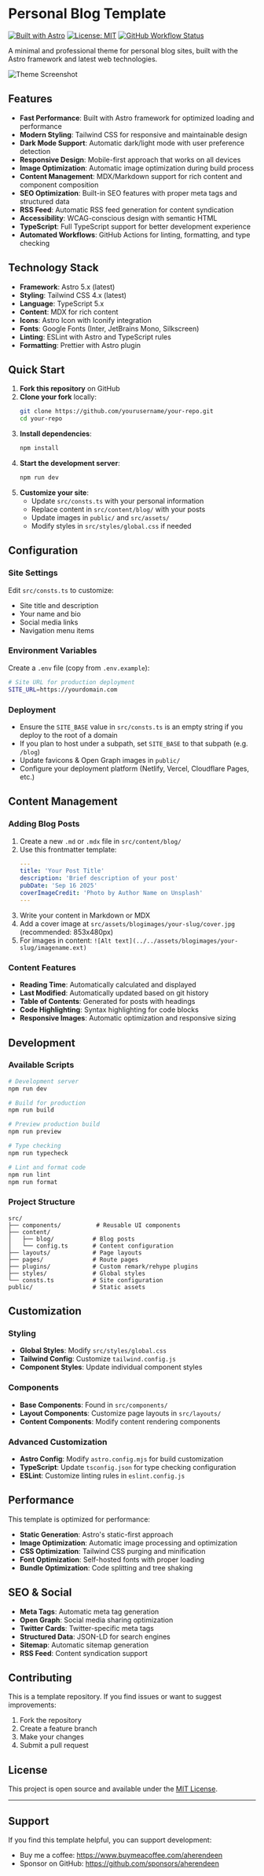 # Personal Blog Template

[![Built with Astro](https://astro.badg.es/v2/built-with-astro/tiny.svg)](https://astro.build)
[![License: MIT](https://img.shields.io/badge/License-MIT-yellow.svg)](https://opensource.org/licenses/MIT)
[![GitHub Workflow Status](https://img.shields.io/github/actions/workflow/status/aherendeen/personal-astro-blog/ci.yml?branch=main&label=CI)](https://github.com/aherendeen/personal-astro-blog/actions/workflows/ci.yml)

A minimal and professional theme for personal blog sites, built with the Astro framework and latest web technologies.

![Theme Screenshot](./screenshot.jpg)

## Features

- **Fast Performance**: Built with Astro framework for optimized loading and performance
- **Modern Styling**: Tailwind CSS for responsive and maintainable design
- **Dark Mode Support**: Automatic dark/light mode with user preference detection
- **Responsive Design**: Mobile-first approach that works on all devices
- **Image Optimization**: Automatic image optimization during build process
- **Content Management**: MDX/Markdown support for rich content and component composition
- **SEO Optimization**: Built-in SEO features with proper meta tags and structured data
- **RSS Feed**: Automatic RSS feed generation for content syndication
- **Accessibility**: WCAG-conscious design with semantic HTML
- **TypeScript**: Full TypeScript support for better development experience
- **Automated Workflows**: GitHub Actions for linting, formatting, and type checking

## Technology Stack

- **Framework**: Astro 5.x (latest)
- **Styling**: Tailwind CSS 4.x (latest)
- **Language**: TypeScript 5.x
- **Content**: MDX for rich content
- **Icons**: Astro Icon with Iconify integration
- **Fonts**: Google Fonts (Inter, JetBrains Mono, Silkscreen)
- **Linting**: ESLint with Astro and TypeScript rules
- **Formatting**: Prettier with Astro plugin

## Quick Start

1. **Fork this repository** on GitHub
2. **Clone your fork** locally:
   ```bash
   git clone https://github.com/yourusername/your-repo.git
   cd your-repo
   ```
3. **Install dependencies**:
   ```bash
   npm install
   ```
4. **Start the development server**:
   ```bash
   npm run dev
   ```
5. **Customize your site**:
   - Update `src/consts.ts` with your personal information
   - Replace content in `src/content/blog/` with your posts
   - Update images in `public/` and `src/assets/`
   - Modify styles in `src/styles/global.css` if needed

## Configuration

### Site Settings

Edit `src/consts.ts` to customize:

- Site title and description
- Your name and bio
- Social media links
- Navigation menu items

### Environment Variables

Create a `.env` file (copy from `.env.example`):

```bash
# Site URL for production deployment
SITE_URL=https://yourdomain.com
```

### Deployment

- Ensure the `SITE_BASE` value in `src/consts.ts` is an empty string if you deploy to the root of a domain
- If you plan to host under a subpath, set `SITE_BASE` to that subpath (e.g. `/blog`)
- Update favicons & Open Graph images in `public/`
- Configure your deployment platform (Netlify, Vercel, Cloudflare Pages, etc.)

## Content Management

### Adding Blog Posts

1. Create a new `.md` or `.mdx` file in `src/content/blog/`
2. Use this frontmatter template:
   ```yaml
   ---
   title: 'Your Post Title'
   description: 'Brief description of your post'
   pubDate: 'Sep 16 2025'
   coverImageCredit: 'Photo by Author Name on Unsplash'
   ---
   ```
3. Write your content in Markdown or MDX
4. Add a cover image at `src/assets/blogimages/your-slug/cover.jpg` (recommended: 853x480px)
5. For images in content: `![Alt text](../../assets/blogimages/your-slug/imagename.ext)`

### Content Features

- **Reading Time**: Automatically calculated and displayed
- **Last Modified**: Automatically updated based on git history
- **Table of Contents**: Generated for posts with headings
- **Code Highlighting**: Syntax highlighting for code blocks
- **Responsive Images**: Automatic optimization and responsive sizing

## Development

### Available Scripts

```bash
# Development server
npm run dev

# Build for production
npm run build

# Preview production build
npm run preview

# Type checking
npm run typecheck

# Lint and format code
npm run lint
npm run format
```

### Project Structure

```
src/
├── components/          # Reusable UI components
├── content/
│   ├── blog/           # Blog posts
│   └── config.ts       # Content configuration
├── layouts/            # Page layouts
├── pages/              # Route pages
├── plugins/            # Custom remark/rehype plugins
├── styles/             # Global styles
└── consts.ts           # Site configuration
public/                 # Static assets
```

## Customization

### Styling

- **Global Styles**: Modify `src/styles/global.css`
- **Tailwind Config**: Customize `tailwind.config.js`
- **Component Styles**: Update individual component styles

### Components

- **Base Components**: Found in `src/components/`
- **Layout Components**: Customize page layouts in `src/layouts/`
- **Content Components**: Modify content rendering components

### Advanced Customization

- **Astro Config**: Modify `astro.config.mjs` for build customization
- **TypeScript**: Update `tsconfig.json` for type checking configuration
- **ESLint**: Customize linting rules in `eslint.config.js`

## Performance

This template is optimized for performance:

- **Static Generation**: Astro's static-first approach
- **Image Optimization**: Automatic image processing and optimization
- **CSS Optimization**: Tailwind CSS purging and minification
- **Font Optimization**: Self-hosted fonts with proper loading
- **Bundle Optimization**: Code splitting and tree shaking

## SEO & Social

- **Meta Tags**: Automatic meta tag generation
- **Open Graph**: Social media sharing optimization
- **Twitter Cards**: Twitter-specific meta tags
- **Structured Data**: JSON-LD for search engines
- **Sitemap**: Automatic sitemap generation
- **RSS Feed**: Content syndication support

## Contributing

This is a template repository. If you find issues or want to suggest improvements:

1. Fork the repository
2. Create a feature branch
3. Make your changes
4. Submit a pull request

## License

This project is open source and available under the [MIT License](LICENSE).

---

## Support

If you find this template helpful, you can support development:

- Buy me a coffee: https://www.buymeacoffee.com/aherendeen
- Sponsor on GitHub: https://github.com/sponsors/aherendeen
